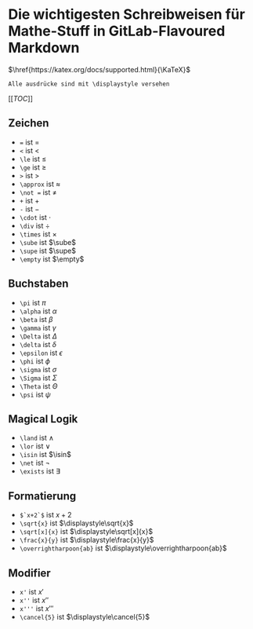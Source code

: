 # Die wichtigesten Schreibweisen für Mathe-Stuff in GitLab-Flavoured Markdown

$`\href{https://katex.org/docs/supported.html}{\KaTeX}`$

``Alle ausdrücke sind mit \displaystyle versehen``

[[_TOC_]]

## Zeichen

- `` = `` ist $`\displaystyle =`$
- ``<`` ist $`\displaystyle <`$
- ``\le`` ist $`\displaystyle \le `$
- ``\ge`` ist $`\displaystyle \ge `$
- ``>`` ist $`\displaystyle >`$
- ``\approx`` ist $`\displaystyle\approx`$
- ``\not =`` ist $` \displaystyle\not = `$
- ``+`` ist $`\displaystyle +`$
- ``-`` ist $`\displaystyle -`$
- ``\cdot`` ist $`\displaystyle\cdot`$
- ``\div`` ist $`\displaystyle\div`$
- ``\times`` ist $`\displaystyle\times`$
- ``\sube`` ist $`\sube`$
- ``\supe`` ist $`\supe`$ 
- ``\empty`` ist $`\empty`$

## Buchstaben

- ``\pi`` ist $`\displaystyle\pi`$
- ``\alpha`` ist $`\displaystyle\alpha`$
- ``\beta`` ist $`\displaystyle\beta`$
- ``\gamma`` ist $`\displaystyle\gamma`$
- ``\Delta`` ist $`\displaystyle\Delta`$
- ``\delta`` ist $`\displaystyle\delta`$
- ``\epsilon`` ist $`\displaystyle\epsilon`$
- ``\phi`` ist $`\displaystyle\phi`$
- ``\sigma`` ist $`\displaystyle\sigma`$
- ``\Sigma`` ist $`\displaystyle\Sigma`$
- ``\Theta`` ist $`\displaystyle\Theta`$
- ``\psi`` ist $`\displaystyle\psi`$

## Magical Logik 
- ``\land`` ist $`\land`$
- ``\lor`` ist $`\lor`$
- ``\isin`` ist $`\isin`$
- ``\net`` ist $`\neg`$
- ``\exists`` ist $``\exists``$

## Formatierung

- ``$`x+2`$`` ist $`\displaystyle x+2`$
- ``\sqrt{x}`` ist $`\displaystyle\sqrt{x}`$
- ``\sqrt[x]{x}`` ist $`\displaystyle\sqrt[x]{x}`$
- ``\frac{x}{y}`` ist $`\displaystyle\frac{x}{y}`$
- ``\overrightharpoon{ab}`` ist $`\displaystyle\overrightharpoon{ab}`$

## Modifier
- ``x'`` ist $`\displaystyle x'`$
- ``x''`` ist $`\displaystyle x''`$
- ``x'''`` ist $`\displaystyle x'''`$
- ``\cancel{5}`` ist $`\displaystyle\cancel{5}`$


